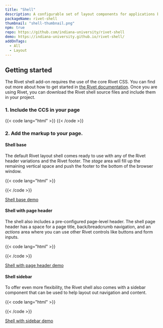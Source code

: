 ```yaml
---
title: "Shell"
description: A configurable set of layout components for applications build using Rivet
packageName: rivet-shell
thumbnail: "shell-thumbnail.png"
npm: true
repo: https://github.com/indiana-university/rivet-shell
demo: https://indiana-university.github.io/rivet-shell/
addOnTags:
  - All
  - Layout
---
```

## Getting started
The Rivet shell add-on requires the use of the core Rivet CSS. You can find out more about how to get started in [the Rivet documentation](https://rivet.iu.edu/components/). Once you are using Rivet, you can download the Rivet shell source files and include them in your project.

### 1. Include the CCS in your page
{{< code lang="html" >}}<link rel="stylesheet" href="dist/css/rivet-shell.min.css">
{{< /code >}}

### 2. Add the markup to your page.

#### Shell base
The default Rivet layout shell comes ready to use with any of the Rivet header variations and the Rivet footer. The _stage_ area will fill up the remaining vertical space and push the footer to the bottom of the browser window.

{{< code lang="html" >}}<div class="rvt-shell">
  <div class="rvt-shell__stage">
    <!-- Main content "Stage" -->
  </div>
</div>
{{< /code >}}

[Shell base demo](https://indiana-university.github.io/rivet-shell/rivet-shell-empty)

#### Shell with page header
The shell also includes a pre-configured page-level header. The shell page header has a space for a page title, back/breadcrumb navigation, and an _actions_ area where you can use other Rivet controls like buttons and form inputs.

{{< code lang="html" >}}<div class="rvt-shell">
  <div class="rvt-shell__stage">
    <div class="rivet-page-header">
      <!-- Page header content -->
    </div>
    <div class="rvt-p-all-md">
      <!-- Main content "Stage" -->
    </div>
  </div>
</div>
{{< /code >}}

[Shell with page header demo](https://indiana-university.github.io/rivet-shell/rivet-shell-page-header-only)

#### Shell sidebar
To offer even more flexibility, the Rivet shell also comes with a sidebar component that can be used to help layout out navigation and content.

{{< code lang="html" >}}<div class="rvt-shell">
  <div class="rvt-shell__sidebar">
    <!-- Sidebar content -->
  </div>
  <div class="rvt-shell__stage rvt-p-all-md">
    <!-- Main content "Stage" -->
  </div>
</div>
{{< /code >}}

[Shell with sidebar demo](https://indiana-university.github.io/rivet-shell/rivet-shell-sidebar/index.html)